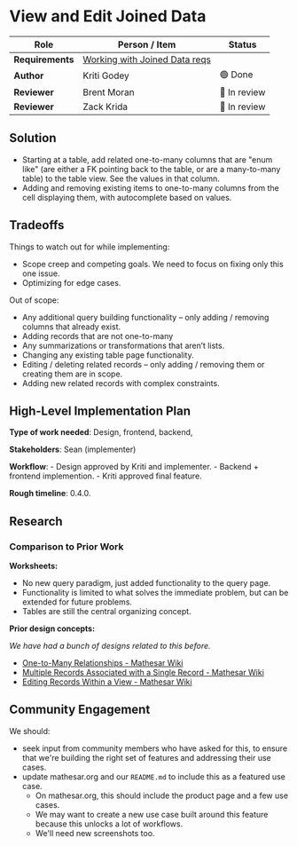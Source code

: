 # View and Edit Joined Data

| **Role** | **Person / Item** | **Status** |
|-|-|-|
| **Requirements** | [Working with Joined Data reqs](/product/requirements/2025/jouned-data) | |
| **Author** | Kriti Godey |  🟢 Done |
| **Reviewer** | Brent Moran | 🔵 In review |
| **Reviewer** | Zack Krida | 🔵 In review |

## Solution

- Starting at a table, add related one-to-many columns that are "enum like" (are either a FK pointing back to the table, or are a many-to-many table) to the table view. See the values in that column.  
- Adding and removing existing items to one-to-many columns from the cell displaying them, with autocomplete based on values. 

## Tradeoffs

Things to watch out for while implementing:

* Scope creep and competing goals. We need to focus on fixing only this one issue.  
* Optimizing for edge cases.

Out of scope:

* Any additional query building functionality – only adding / removing columns that already exist.  
* Adding records that are not one-to-many  
* Any summarizations or transformations that aren’t lists.  
* Changing any existing table page functionality.  
* Editing / deleting related records – only adding / removing them or creating them are in scope.  
* Adding new related records with complex constraints.

## High-Level Implementation Plan

**Type of work needed**: Design, frontend, backend,

**Stakeholders**: Sean (implementer)

**Workflow**:
	- Design approved by Kriti and implementer.
	- Backend + frontend implemention.
	- Kriti approved final feature.

**Rough timeline**: 0.4.0.

## Research
### Comparison to Prior Work

**Worksheets:** 

* No new query paradigm, just added functionality to the query page.  
* Functionality is limited to what solves the immediate problem, but can be extended for future problems.  
* Tables are still the central organizing concept.

**Prior design concepts:** 

*We have had a bunch of designs related to this before.*

* [One-to-Many Relationships \- Mathesar Wiki](https://wiki.mathesar.org/design/specs/views-one-to-many-relationships/)  
* [Multiple Records Associated with a Single Record \- Mathesar Wiki](https://wiki.mathesar.org/design/specs/multiple-records-spec/)  
* [Editing Records Within a View \- Mathesar Wiki](https://wiki.mathesar.org/design/specs/eding-view-records/)


## Community Engagement

We should:

- seek input from community members who have asked for this, to ensure that we're building the right set of features and addressing their use cases.
- update mathesar.org and our `README.md` to include this as a featured use case.
	- On mathesar.org, this should include the product page and a few use cases.
	- We may want to create a new use case built around this feature because this unlocks a lot of workflows.
	- We'll need new screenshots too.
